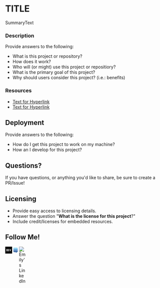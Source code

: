 # TITLE

SummaryText

### Description

Provide answers to the following: 
  - What is this project or repository?
  - How does it work?
  - Who will (or might) use this project or repositiory?
  - What is the primary goal of this project? 
  - Why should users consider this project? (i.e.: benefits)

### Resources
- [Text for Hyperlink](URL)
- [Text for Hyperlink](URL)

## Deployment
Provide answers to the following:
  - How do I get this project to work on my machine? 
  - How an I develop for this project?

## Questions?
If you have questions, or anything you'd like to share, be sure to create a PR/Issue!

## Licensing
  - Provide easy access to licensing details. 
  - Answer the question "**What is the license for this project**?"
  - Include credit/licenses for embedded resources. 

## Follow Me!
<html>
<a href="https://dev.to/bitbanging">
  <img align="left" alt="Emily | DEV" width="22px" src="https://github.com/bit-bangin/.github/blob/213d2e11f821a71be9bf84ea674a3651caf48643/DEVlogo.svg" />
</a>

<a href="https://stackexchange.com/users/23465724/the-real-bit-bangin">
  <img align="left" alt="Connect on Stack Exchange" width="22px" src="https://github.com/bit-bangin/.github/blob/fb09c56e1ba7d210b704aef4efd245c646fdc4d2/stackExchangeLogo.svg" />
</a>

<a href="https://www.linkedin.com/in/emilycabaniss/">
  <img align="left" alt="Emily's LinkedIn" width="22px" src="https://raw.githubusercontent.com/peterthehan/peterthehan/master/assets/linkedin.svg" />
</a>
<br/>
</html>
